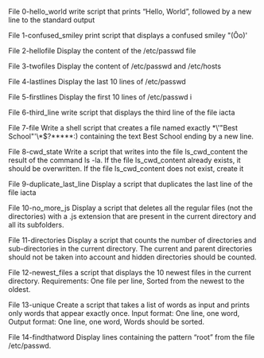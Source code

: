 File 0-hello_world write script that prints “Hello, World”, followed by a new line to the standard output

File 1-confused_smiley print script that displays a confused smiley "(Ôo)'

File 2-hellofile Display the content of the /etc/passwd file 

File 3-twofiles Display the content of /etc/passwd and /etc/hosts

File 4-lastlines Display the last 10 lines of /etc/passwd

File 5-firstlines Display the first 10 lines of /etc/passwd i

File 6-third_line write  script that displays the third line of the file iacta

File 7-file Write a shell script that creates a file named exactly \*\\'"Best School"\'\\*$\?\*\*\*\*\*:) containing the text Best School ending by a new line.

File 8-cwd_state Write a script that writes into the file ls_cwd_content the result of the command ls -la. If the file ls_cwd_content already exists, it should be overwritten. If the file ls_cwd_content does not exist, create it

File 9-duplicate_last_line Display a script that duplicates the last line of the file iacta

File 10-no_more_js Display a script that deletes all the regular files (not the directories) with a .js extension that are present in the current directory and all its subfolders.

File 11-directories Display a script that counts the number of directories and sub-directories in the current directory. The current and parent directories should not be taken into account and hidden directories should be counted. 

File 12-newest_files  a script that displays the 10 newest files in the current directory. Requirements: One file per line, Sorted from the newest to the oldest.

File 13-unique Create a script that takes a list of words as input and prints only words that appear exactly once. Input format: One line, one word, Output format: One line, one word, Words should be sorted. 

File 14-findthatword Display lines containing the pattern “root” from the file /etc/passwd.  
